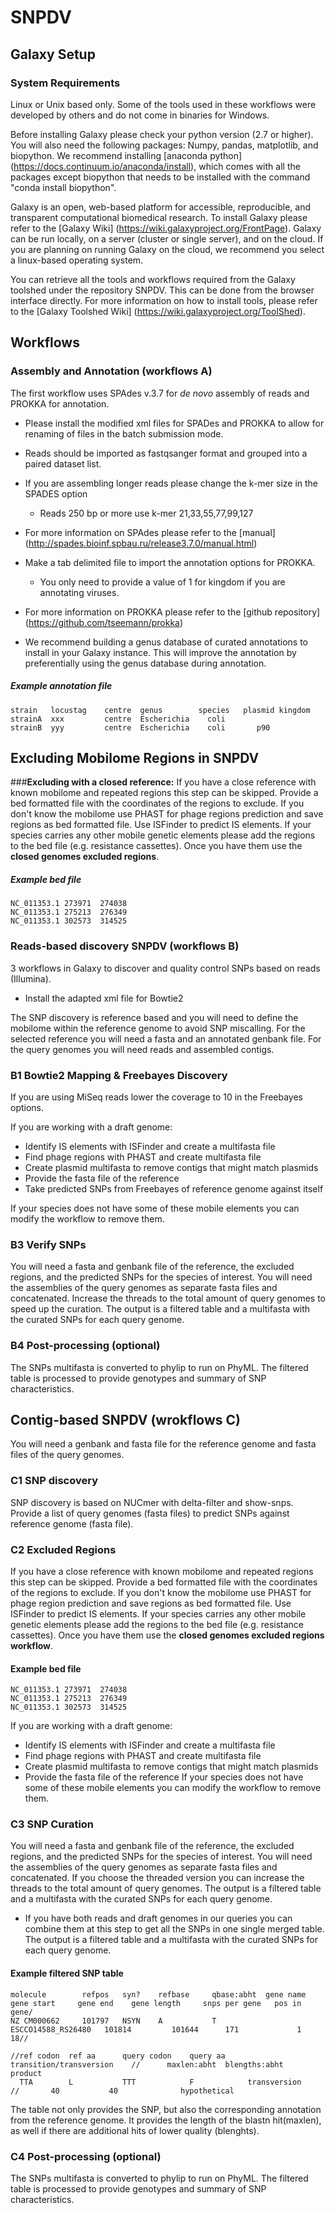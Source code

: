 # SNPDV

## Galaxy Setup

### System Requirements
Linux or Unix based only. Some of the tools used in these workflows were developed by others and do not come in binaries for Windows.

Before installing Galaxy please check your python version (2.7 or higher). You will also need the following packages: Numpy, pandas, matplotlib, and biopython. We recommend installing [anaconda python] (https://docs.continuum.io/anaconda/install), which comes with all the packages except biopython that needs to be installed with the command "conda install biopython". 

Galaxy is an open, web-based platform for accessible, reproducible, and transparent computational biomedical research. 
To install Galaxy please refer to the [Galaxy Wiki] (https://wiki.galaxyproject.org/FrontPage).
Galaxy can be run locally, on a server (cluster or single server), and on the cloud. If you are planning on running Galaxy on the cloud, we recommend you select a linux-based operating system.

You can retrieve all the tools and workflows required from the Galaxy toolshed under the repository SNPDV. This can be done from the browser interface directly. For more information on how to install tools, please refer to the [Galaxy Toolshed Wiki] (https://wiki.galaxyproject.org/ToolShed).

## Workflows

### Assembly and Annotation (workflows A)
The first workflow uses SPAdes v.3.7 for *de novo* assembly of reads and PROKKA for annotation. 
  * Please install the modified xml files for SPADes and PROKKA to allow for renaming of files in the batch submission mode. 
  * Reads should be imported as fastqsanger format and grouped into a paired dataset list.
  * If you are assembling longer reads please change the k-mer size in the SPADES option
     * Reads 250 bp or more use k-mer 21,33,55,77,99,127
   * For more information on SPAdes please refer to the [manual] (http://spades.bioinf.spbau.ru/release3.7.0/manual.html)
   
  * Make a tab delimited file to import the annotation options for PROKKA.
     * You only need to provide a value of 1 for kingdom if you are annotating viruses.
   * For more information on PROKKA please refer to the [github repository] (https://github.com/tseemann/prokka)
   * We recommend building a genus database of curated annotations to install in your Galaxy instance. This will improve the annotation by preferentially using the genus database during annotation.

##### Example annotation file  
    strain	 locustag	 centre	 genus	      species	plasmid	kingdom
    strainA	 xxx	     centre	 Escherichia	coli		
    strainB	 yyy	     centre  Escherichia	coli	   p90
  

## Excluding Mobilome Regions in SNPDV

###**Excluding with a closed reference:**
If you have a close reference with known mobilome and repeated regions this step can be skipped. Provide a bed formatted file with the coordinates of the regions to exclude. If you don't know the mobilome use PHAST for phage regions prediction and save regions as bed formatted file. Use ISFinder to predict IS elements. If your species carries any other mobile genetic elements please add the regions to the bed file (e.g. resistance cassettes). Once you have them use the **closed genomes excluded regions**.

##### Example bed file
    NC_011353.1	273971	274038
    NC_011353.1	275213	276349
    NC_011353.1	302573	314525
    
### Reads-based discovery SNPDV (workflows B)
3 workflows in Galaxy to discover and quality control SNPs based on reads (Illumina). 
 * Install the adapted xml file for Bowtie2

The SNP discovery is reference based and you will need to define the mobilome within the reference genome to avoid SNP miscalling.
For the selected reference you will need a fasta and an annotated genbank file. For the query genomes you will need reads and 
assembled contigs.

### B1 Bowtie2 Mapping & Freebayes Discovery
If you are using MiSeq reads lower the coverage to 10 in the Freebayes options.






If you are working with a draft genome: 
 * Identify IS elements with ISFinder and create a multifasta file
 * Find phage regions with PHAST and create multifasta file
 * Create plasmid multifasta to remove contigs that might match plasmids
 * Provide the fasta file of the reference
 * Take predicted SNPs from Freebayes of reference genome against itself
 
If your species does not have some of these mobile elements you can modify the workflow to remove them.

### B3 Verify SNPs
You will need a fasta and genbank file of the reference, the excluded regions, and the predicted SNPs
for the species of interest. You will need the assemblies of the query genomes as separate fasta files and concatenated.
Increase the threads to the total amount of query genomes to speed up the curation. The output is a filtered table and a multifasta with the curated SNPs for each query genome.

### B4 Post-processing (optional)
The SNPs multifasta is converted to phylip to run on PhyML. The filtered table is processed to provide genotypes and summary
of SNP characteristics.

## Contig-based SNPDV (wrokflows C)
You will need a genbank and fasta file for the reference genome and fasta files of the query genomes.

### C1 SNP discovery
SNP discovery is based on NUCmer with delta-filter and show-snps. Provide a list of query genomes (fasta files) to predict SNPs against reference genome (fasta file).


### C2 Excluded Regions 
If you have a close reference with known mobilome and repeated regions this step can be skipped. Provide a bed formatted file with the coordinates of the regions to exclude. If you don't know the mobilome use PHAST for phage region prediction and save regions as bed formatted file. Use ISFinder to predict IS elements. If your species carries any other mobile genetic elements please add the regions to the bed file (e.g. resistance cassettes). Once you have them use the **closed genomes excluded regions workflow**.

#### Example bed file
    NC_011353.1	273971	274038
    NC_011353.1	275213	276349
    NC_011353.1	302573	314525

If you are working with a draft genome: 
 * Identify IS elements with ISFinder and create a multifasta file
 * Find phage regions with PHAST and create multifasta file
 * Create plasmid multifasta to remove contigs that might match plasmids
 * Provide the fasta file of the reference
If your species does not have some of these mobile elements you can modify the workflow to remove them.

### C3 SNP Curation
You will need a fasta and genbank file of the reference, the excluded regions, and the predicted SNPs
for the species of interest. You will need the assemblies of the query genomes as separate fasta files and concatenated.
If you choose the threaded version you can increase the threads to the total amount of query genomes. The output is a 
filtered table and a multifasta with the curated SNPs for each query genome.
  * If you have both reads and draft genomes in our queries you can combine them at this step to get all the SNPs in one single merged table.
 The output is a filtered table and a multifasta with the curated SNPs for each query genome.

#### Example filtered SNP table
    molecule	    refpos	 syn?	 refbase	 qbase:abht	 gene name	          gene start	 gene end	 gene length	 snps per gene	 pos in gene/	
    NZ CM000662	    101797	 NSYN	 A	         T	         ESCCO14588_RS26480	  101814	     101644	     171	         1	             18//	
    
    //ref codon  ref aa      query codon	query aa	 transition/transversion	//		maxlen:abht	 blengths:abht	 product
      TTA        L           TTT	        F	         transversion	           // 	    40	         40	             hypothetical

The table not only provides the SNP, but also the corresponding annotation from the reference genome. It provides the length of the
blastn hit(maxlen), as well if there are additional hits of lower quality (blenghts).

### C4 Post-processing (optional)
The SNPs multifasta is converted to phylip to run on PhyML. The filtered table is processed to provide genotypes and summary
of SNP characteristics.



